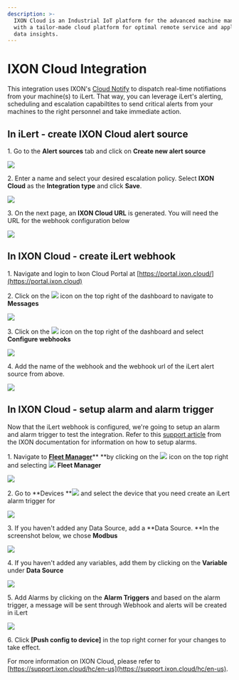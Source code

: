 ```yaml
---
description: >-
  IXON Cloud is an Industrial IoT platform for the advanced machine manufacturer
  with a tailor-made cloud platform for optimal remote service and applicable
  data insights.
---
```


# IXON Cloud Integration

This integration uses IXON's [Cloud Notify](https://support.ixon.cloud/hc/en-us/articles/360016840620) to dispatch real-time notifiations from your machine(s) to iLert. That way, you can leverage iLert's alerting, scheduling and escalation capabiltites to send critical alerts from your machines to the right personnel and take immediate action.

## In iLert - create IXON Cloud alert source

1\. Go to the **Alert sources** tab and click on **Create new alert source**

![](<../.gitbook/assets/ilert-create-alert (5).png>)

2\. Enter a name and select your desired escalation policy. Select **IXON Cloud** as the **Integration type** and click **Save**.

![](../.gitbook/assets/ilert-ixoncloud.png)

3\. On the next page, an **IXON Cloud URL** is generated. You will need the URL for the webhook configuration below

![](../.gitbook/assets/ilert-ixoncloud-url.png)



## In IXON Cloud - create iLert webhook

1\. Navigate and login to Ixon Cloud Portal at [https://portal.ixon.cloud/](https://portal.ixon.cloud) 

2\. Click on the ![](https://cdn.ixon.cloud/support/website/images/gui-icons/mail_outline.svg) icon on the top right of the dashboard to navigate to **Messages**

![](../.gitbook/assets/ixon-message.png)

3\. Click on the ![](https://cdn.ixon.cloud/support/website/images/gui-icons/settings_outline.svg) icon on the top right of the dashboard and select **Configure webhooks**

![](../.gitbook/assets/ixon-webhook.png)

4\. Add the name of the webhook and the webhook url of the iLert alert source from above.

![](../.gitbook/assets/ixon-newwebhook.png)

## In IXON Cloud - setup alarm and alarm trigger

Now that the iLert webhook is configured, we're going to setup an alarm and alarm trigger to test the integration. Refer to this [support article](https://support.ixon.cloud/hc/en-us/articles/360016805380) from the IXON documentation for information on how to setup alarms.

1\. Navigate to [**Fleet Manager**](https://portal.ixon.cloud/fleet-manager)** **by clicking on the ![](https://cdn.ixon.cloud/support/website/images/gui-icons/apps_rounded.svg)  icon on the top right  and selecting ![](https://cdn.ixon.cloud/support/website/images/gui-icons/gear_outline.svg) **Fleet Manager**

![](../.gitbook/assets/ixon-tofleet.png)

2\. Go to  **Devices **![](https://cdn.ixon.cloud/support/website/images/gui-icons/cloud_connectors_outline.svg) and select the device that you need create an iLert alarm trigger for

![](../.gitbook/assets/ixon-device.png)

3\. If you haven't added any Data Source, add a **Data Source. **In the screenshot below,  we chose **Modbus**

![](../.gitbook/assets/ixon-datasource.png)

4\. If you haven't added any variables, add them by clicking on the **Variable** under **Data Source**

![](../.gitbook/assets/ixon-variable.png)

5\. Add Alarms by clicking on the **Alarm Triggers** and based on the alarm trigger, a message will be sent through Webhook and alerts will be created in iLert

![](../.gitbook/assets/ixon-trigger.png)

6\. Click **\[Push config to device]** in the top right corner for your changes to take effect.

For more information on IXON Cloud, please refer to [https://support.ixon.cloud/hc/en-us](https://support.ixon.cloud/hc/en-us).
